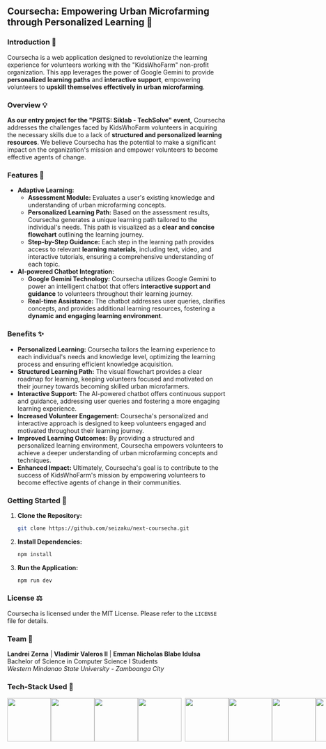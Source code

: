 ## Coursecha: Empowering Urban Microfarming through Personalized Learning 🌱

### Introduction 🌿

Coursecha is a web application designed to revolutionize the learning experience for volunteers working with the "KidsWhoFarm" non-profit organization. This app leverages the power of Google Gemini to provide **personalized learning paths** and **interactive support**, empowering volunteers to **upskill themselves effectively in urban microfarming**.

### Overview 💡

**As our entry project for the "PSITS: Siklab - TechSolve" event,** Coursecha addresses the challenges faced by KidsWhoFarm volunteers in acquiring the necessary skills due to a lack of **structured and personalized learning resources**. We believe Coursecha has the potential to make a significant impact on the organization's mission and empower volunteers to become effective agents of change.

### Features 🧭

* **Adaptive Learning:**
    * **Assessment Module:** Evaluates a user's existing knowledge and understanding of urban microfarming concepts.
    * **Personalized Learning Path:** Based on the assessment results, Coursecha generates a unique learning path tailored to the individual's needs. This path is visualized as a **clear and concise flowchart** outlining the learning journey.
    * **Step-by-Step Guidance:** Each step in the learning path provides access to relevant **learning materials**, including text, video, and interactive tutorials, ensuring a comprehensive understanding of each topic.
* **AI-powered Chatbot Integration:**
    * **Google Gemini Technology:** Coursecha utilizes Google Gemini to power an intelligent chatbot that offers **interactive support and guidance** to volunteers throughout their learning journey.
    * **Real-time Assistance:** The chatbot addresses user queries, clarifies concepts, and provides additional learning resources, fostering a **dynamic and engaging learning environment**.

### Benefits ✨

* **Personalized Learning:** Coursecha tailors the learning experience to each individual's needs and knowledge level, optimizing the learning process and ensuring efficient knowledge acquisition.
* **Structured Learning Path:** The visual flowchart provides a clear roadmap for learning, keeping volunteers focused and motivated on their journey towards becoming skilled urban microfarmers.
* **Interactive Support:** The AI-powered chatbot offers continuous support and guidance, addressing user queries and fostering a more engaging learning experience.
* **Increased Volunteer Engagement:** Coursecha's personalized and interactive approach is designed to keep volunteers engaged and motivated throughout their learning journey.
* **Improved Learning Outcomes:** By providing a structured and personalized learning environment, Coursecha empowers volunteers to achieve a deeper understanding of urban microfarming concepts and techniques.
* **Enhanced Impact:** Ultimately, Coursecha's goal is to contribute to the success of KidsWhoFarm's mission by empowering volunteers to become effective agents of change in their communities.

### Getting Started 🚀

1. **Clone the Repository:**
   ```bash
   git clone https://github.com/seizaku/next-coursecha.git
   ```

2. **Install Dependencies:**
   ```bash
   npm install
   ```

3. **Run the Application:**
   ```bash
   npm run dev
   ```

### License ⚖️

Coursecha is licensed under the MIT License. Please refer to the `LICENSE` file for details.

### Team 🫶

**Landrei Zerna** | **Vladimir Valeros II** | **Emman Nicholas Blabe Idulsa**  
Bachelor of Science in Computer Science I Students  
*Western Mindanao State University - Zamboanga City*

### Tech-Stack Used 🤖

<div style="display: flex;">
<img src="https://1000logos.net/wp-content/uploads/2024/02/Gemini-Logo-500x281.png" height="100">
<img src="https://d2nir1j4sou8ez.cloudfront.net/wp-content/uploads/2021/12/nextjs-boilerplate-logo.png" width="100" height="100">
<img src="https://miro.medium.com/v2/resize:fit:300/1*R4c8lHBHuH5qyqOtZb3h-w.png" width="100" height="100">
<img src="https://i.ibb.co/g3dQS73/SVGRepo-icon-Carrier.png" width="100" height="100"> &nbsp;&nbsp;
<img src="https://i.ibb.co/yPdT112/Group.png" width="100" height="100">
<img src="https://seeklogo.com/images/T/tailwind-css-logo-5AD4175897-seeklogo.com.png" height="100">
<img src="https://seeklogo.com/images/J/javascript-js-logo-2949701702-seeklogo.com.png" width="100" height="100">
<img src="https://blog.jeremylikness.com/blog/2019-03-05_typescript-for-javascript-developers-by-refactoring-part-1-of-2/images/1.jpeg" width="100" height="100">
</div>
